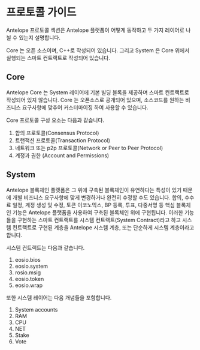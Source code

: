 # 프로토콜 가이드

Antelope 프로토콜 섹션은 Antelope 플랫폼이 어떻게 동작하고  두 가지 레이어로 나뉠 수 있는지 설명합니다.

Core 는 오픈 소스이며, C++로 작성되어 있습니다. 그리고 System 은 Core 위에서 실행되는 스마트 컨트랙트로 작성되어 있습니다.

## Core

Antelope Core 는 System 레이어에 기본 빌딩 블록을 제공하며 스마트 컨트랙트로 작성되어 있지 않습니다. Core 는 오픈소스로 공개되어 있으며, 소스코드를 원하는 비즈니스 요구사항에 맞추어 커스터마이징 하여 사용할 수 있습니다.

Core  프로토콜 구성 요소는 다음과 같습니다.

1. 합의 프로토콜(Consensus Protocol)
2. 트랜잭션 프로토콜(Transaction Protocol)
3. 네트워크 또는 p2p  프로토콜(Network or Peer to Peer Protocol)
4. 계정과 권한 (Account and Permissions)

## System

Antelope 블록체인 플랫폼은 그 위에 구축된 블록체인이 유연하다는 특성이 있기 때문에 개별 비즈니스 요구사항에 맞게 변경하거나 완전히 수정할 수도 있습니다. 합의, 수수료 일정, 계정 생성 및 수정, 토큰 이코노믹스, BP 등록, 투표, 다중서명 등 핵심 블록체인 기능은 Antelope 플랫폼을 사용하여 구축된 블록체인 위에 구현됩니다. 이러한 기능들을 구현하는 스마트 컨트랙트를 시스템 컨트랙트(System Contract)라고 하고 시스템 컨트랙트로 구현된 계층을 Antelope 시스템 계층, 또는 단순하게 시스템 계층이라고 합니다.

시스템 컨트랙트는 다음과 같습니다.

1. eosio.bios
2. eosio.system
3. rosio.msig
4. eosio.token
5. eosio.wrap

또한 시스템 레이어는 다음 개념들을 포함합니다.

1. System accounts
2. RAM
3. CPU
4. NET
5. Stake
6. Vote
